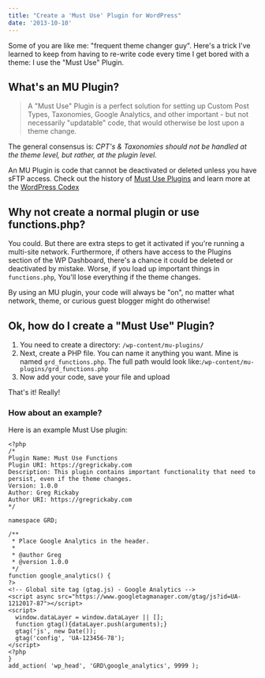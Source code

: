 ```yaml
---
title: "Create a 'Must Use' Plugin for WordPress"
date: '2013-10-10'
---
```


Some of you are like me: "frequent theme changer guy". Here's a trick I've learned to keep from having to re-write code every time I get bored with a theme: I use the "Must Use" Plugin.

## What's an MU Plugin?

> A "Must Use" Plugin is a perfect solution for setting up Custom Post Types, Taxonomies, Google Analytics, and other important - but not necessarily "updatable" code, that would otherwise be lost upon a theme change.

The general consensus is: _CPT's & Taxonomies should not be handled at the theme level, but rather, at the plugin level._

An MU Plugin is code that cannot be deactivated or deleted unless you have sFTP access. Check out the history of [Must Use Plugins](http://codex.wordpress.org/Must_Use_Plugins) and learn more at the [WordPress Codex](http://codex.wordpress.org/Must_Use_Plugins)

## Why not create a normal plugin or use functions.php?

You could. But there are extra steps to get it activated if you're running a multi-site network. Furthermore, if others have access to the Plugins section of the WP Dashboard, there's a chance it could be deleted or deactivated by mistake. Worse, if you load up important things in `functions.php`, You'll lose everything if the theme changes.

By using an MU plugin, your code will always be "on", no matter what network, theme, or curious guest blogger might do otherwise!

## Ok, how do I create a "Must Use" Plugin?

1. You need to create a directory: `/wp-content/mu-plugins/`
2. Next, create a PHP file. You can name it anything you want. Mine is named `grd_functions.php`. The full path would look like:`/wp-content/mu-plugins/grd_functions.php`
3. Now add your code, save your file and upload

That's it! Really!

### How about an example?

Here is an example Must Use plugin:

```
<?php
/*
Plugin Name: Must Use Functions
Plugin URI: https://gregrickaby.com
Description: This plugin contains important functionality that need to persist, even if the theme changes.
Version: 1.0.0
Author: Greg Rickaby
Author URI: https://gregrickaby.com
*/

namespace GRD;

/**
 * Place Google Analytics in the header.
 *
 * @author Greg
 * @version 1.0.0
 */
function google_analytics() {
?>
<!-- Global site tag (gtag.js) - Google Analytics -->
<script async src="https://www.googletagmanager.com/gtag/js?id=UA-1212017-87"></script>
<script>
  window.dataLayer = window.dataLayer || [];
  function gtag(){dataLayer.push(arguments);}
  gtag('js', new Date());
  gtag('config', 'UA-123456-78');
</script>
<?php
}
add_action( 'wp_head', 'GRD\google_analytics', 9999 );
```
